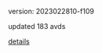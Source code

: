 version: 2023022810-f109

updated 183 avds

[details](https://github.com/0x74f917491bfa7ebfa379/ali_avd_db/blob/master/change_log/2023/02/28/10/f109.txt)